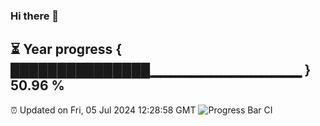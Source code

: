 ### Hi there 👋
⏳ Year progress { ███████████████▁▁▁▁▁▁▁▁▁▁▁▁▁▁▁ } 50.96 %
---
⏰ Updated on Fri, 05 Jul 2024 12:28:58 GMT
![Progress Bar CI](https://github.com/liununu/liununu/workflows/Progress%20Bar%20CI/badge.svg)
